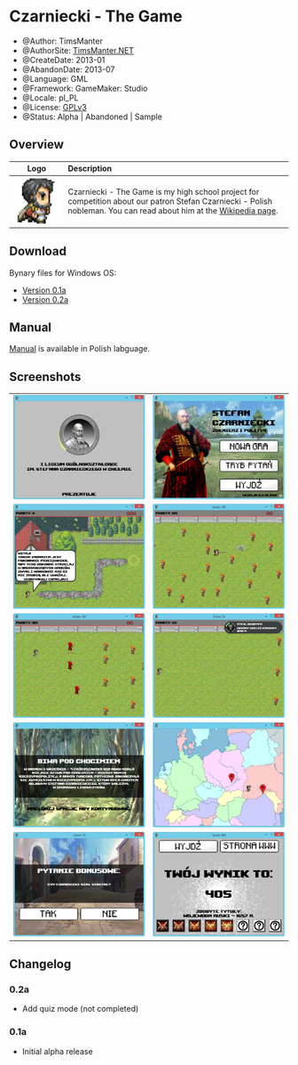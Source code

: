 # Czarniecki - The Game

* @Author: TimsManter
* @AuthorSite: [TimsManter.NET](http://timsmanter.net/)
* @CreateDate: 2013-01
* @AbandonDate: 2013-07
* @Language: GML
* @Framework: GameMaker: Studio
* @Locale: pl_PL
* @License: [GPLv3](LICENSE.md)
* @Status: Alpha | Abandoned | Sample

## Overview

Logo | Description
:---: | :---
![Logo Icon](docs/logo_min.png) | Czarniecki - The Game is my high school project for competition about our patron Stefan Czarniecki - Polish nobleman. You can read about him at the [Wikipedia page](https://www.wikiwand.com/en/Stefan_Czarniecki).

## Download

Bynary files for Windows OS:

- [Version 0.1a](bin/czarniecki_0.1a.exe)
- [Version 0.2a](bin/czarniecki_0.2a.exe)

## Manual

[Manual](docs/description.txt) is available in Polish labguage.

## Screenshots

|||
--- | ---
![Main Menu](docs/screenshots/logo_screen.png) | ![Main Menu](docs/screenshots/main_menu_v2.png)
![Main Menu](docs/screenshots/first_map.png) | ![Main Menu](docs/screenshots/battle_progress.png)
![Main Menu](docs/screenshots/battle_triple_secondary.png) | ![Main Menu](docs/screenshots/battle_achievement.png)
![Main Menu](docs/screenshots/description_screen.png) | ![Main Menu](docs/screenshots/map_screen.png)
![Main Menu](docs/screenshots/question_screen.png) | ![Main Menu](docs/screenshots/end_game_screen.png) |

## Changelog

### 0.2a

- Add quiz mode (not completed)

### 0.1a

- Initial alpha release